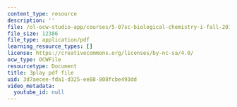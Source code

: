 ```yaml
---
content_type: resource
description: ''
file: /ol-ocw-studio-app/courses/5-07sc-biological-chemistry-i-fall-2013/3d7aeceefda1d325ee88808fcbe493dd_BYhaXjwgn5I.pdf
file_size: 12386
file_type: application/pdf
learning_resource_types: []
license: https://creativecommons.org/licenses/by-nc-sa/4.0/
ocw_type: OCWFile
resourcetype: Document
title: 3play pdf file
uid: 3d7aecee-fda1-d325-ee88-808fcbe493dd
video_metadata:
  youtube_id: null
---
```


